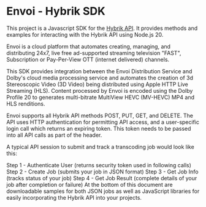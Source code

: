 # Envoi - Hybrik SDK

This project is a Javascript SDK for the [Hybrik API](https://docs.hybrik.com/api/v1/HybrikAPI.html?#getting-started). 
It provides methods and examples for interacting with the Hybrik API using Node.js 20.

Envoi is a cloud platform that automates creating, managing, and distributing 24x7, live free ad-supported streaming television "FAST", Subscription or Pay-Per-View OTT (internet delivered) channels.

This SDK provides integration between the Envoi Distribution Service and Dolby's cloud media processing service and automates the creation of 3d Stereoscopic Video (3D Video) being distributed using Apple HTTP Live Streaming (HLS). Content processed by Envoi is encoded using the Dolby Profile 20 to generates multi-bitrate MultiView HEVC (MV-HEVC) MP4 and HLS renditions. 

Envoi supports all Hybrik API methods POST, PUT, GET, and DELETE. The API uses HTTP authentication for permitting API access, and a user-specific login call which returns an expiring token. This token needs to be passed into all API calls as part of the header.

A typical API session to submit and track a transcoding job would look like this:

Step 1 - Authenticate User (returns security token used in following calls)
Step 2 - Create Job (submits your job in JSON format)
Step 3 - Get Job Info (tracks status of your job)
Step 4 - Get Job Result (complete details of your job after completion or failure)
At the bottom of this document are downloadable samples for both JSON jobs as well as JavaScript libraries for easily incorporating the Hybrik API into your projects.

